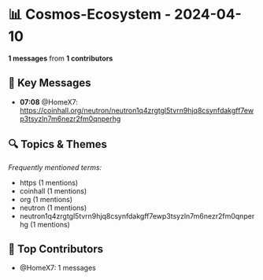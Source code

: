 # 📊 Cosmos-Ecosystem - 2024-04-10
**1 messages** from **1 contributors**

## 💬 Key Messages
- **07:08** @HomeX7: https://coinhall.org/neutron/neutron1q4zrgtgl5tvrn9hjq8csynfdakgff7ewp3tsyzln7m6nezr2fm0qnperhg

## 🔍 Topics & Themes
*Frequently mentioned terms:*
- https (1 mentions)
- coinhall (1 mentions)
- org (1 mentions)
- neutron (1 mentions)
- neutron1q4zrgtgl5tvrn9hjq8csynfdakgff7ewp3tsyzln7m6nezr2fm0qnperhg (1 mentions)

## 👥 Top Contributors
- @HomeX7: 1 messages